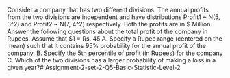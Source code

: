 Consider a company that has two different divisions. The annual profits from the two divisions are independent and have distributions Profit1 ~ N(5, 3^2) and Profit2 ~ N(7, 4^2) respectively. Both the profits are in $ Million. Answer the following questions about the total profit of the company in Rupees. Assume that $1 = Rs. 45 A. Specify a Rupee range (centered on the mean) such that it contains 95% probability for the annual profit of the company. B. Specify the 5th percentile of profit (in Rupees) for the company C. Which of the two divisions has a larger probability of making a loss in a given year?# Assignment-2-set-2-Q5-Basic-Statistic-Level-2
